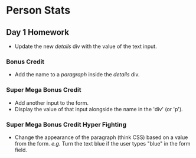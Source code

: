 # Person Stats

## Day 1 Homework

* Update the new _details_ div with the value of the text input.

### Bonus Credit

* Add the name to a _paragraph_ inside the _details_ div.

### Super Mega Bonus Credit

* Add another input to the form.
* Display the value of that input alongside the name in the 'div' (or 'p').

### Super Mega Bonus Credit Hyper Fighting

* Change the appearance of the paragraph (think CSS) based on a value from the form. _e.g._ Turn the text blue if the user types "blue" in the form field.